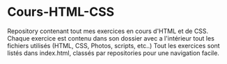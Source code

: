 # Cours-HTML-CSS

Repository contenant tout mes exercices en cours d'HTML et de CSS.
Chaque exercice est contenu dans son dossier avec a l'intérieur tout les fichiers utilisés
(HTML, CSS, Photos, scripts, etc..)
Tout les exercices sont listés dans index.html, classés par repositories pour une navigation facile.

